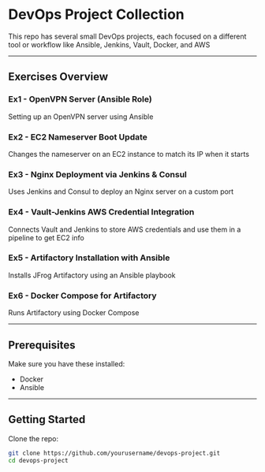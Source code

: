 # DevOps Project Collection

This repo has several small DevOps projects, each focused on a different tool or workflow like Ansible, Jenkins, Vault, Docker, and AWS

---

## Exercises Overview

### Ex1 - OpenVPN Server (Ansible Role)
Setting up an OpenVPN server using Ansible

### Ex2 - EC2 Nameserver Boot Update
Changes the nameserver on an EC2 instance to match its IP when it starts

### Ex3 - Nginx Deployment via Jenkins & Consul
Uses Jenkins and Consul to deploy an Nginx server on a custom port

### Ex4 - Vault-Jenkins AWS Credential Integration
Connects Vault and Jenkins to store AWS credentials and use them in a pipeline to get EC2 info

### Ex5 - Artifactory Installation with Ansible
Installs JFrog Artifactory using an Ansible playbook

### Ex6 - Docker Compose for Artifactory
Runs Artifactory using Docker Compose

---

## Prerequisites

Make sure you have these installed:

- Docker
- Ansible

---

## Getting Started

Clone the repo:

```bash
git clone https://github.com/yourusername/devops-project.git
cd devops-project

